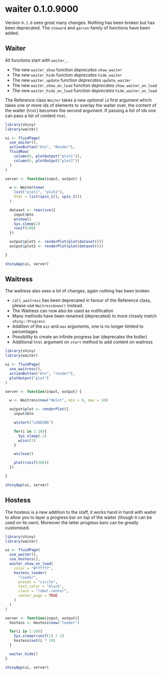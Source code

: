 # waiter 0.1.0.9000

Version `0.1.0` sees great many changes. Nothing has been broken but has been deprecated. The `steward` and `garcon` family of functions have been added.

## Waiter

All functions start with `waiter_`.

* The new `waiter_show` function _deprecates_ `show_waiter`
* The new `waiter_hide` function _deprecates_ `hide_waiter`
* The new `waiter_update` function _deprecates_ `update_waiter`
* The new `waiter_show_on_load` function _deprecates_ `show_waiter_on_load`
* The new `waiter_hide_on_load` function _deprecates_ `hide_waiter_on_load`

The Reference class `Waiter` takes a new _optional_ `id` first argument which takes one or more ids of elements to overlay the waiter over, the content of the waiter (`html`) becomes the second argument. If passing a list of ids one can pass a list of content `html`.

```r
library(shiny)
library(waiter)

ui <- fluidPage(
  use_waiter(),
  actionButton("btn", "Render"),
  fluidRow(
    column(6, plotOutput("plot1")),
    column(6, plotOutput("plot2"))
  )
)

server <- function(input, output) {

  w <- Waiter$new(
    list("plot1", "plot2"),
    html = list(spin_1(), spin_2())
  )

  dataset <- reactive({
    input$btn
    w$show()
    Sys.sleep(2)
    runif(100)
  })

  output$plot1 <- renderPlot(plot(dataset()))
  output$plot2 <- renderPlot(plot(dataset()))

}

shinyApp(ui, server)
```

## Waitress

The waitress also sees a lot of changes, again nothing has been broken.

* `call_waitress` has been deprecated in favour of the Reference class, please use `Waitress$new()` instead.
* The Waitress can now also be used as notification
* Many methods have been renamed (deprecated) to more closely match `shiny::Progress`
* Addition of the `min` and `max` arguments, one is no longer limited to percentages
* Possibility to create an infinite progress bar (deprecates the butler)
* Additional `html` argument on `start` method to add content on waitress

```r
library(shiny)
library(waiter)

ui <- fluidPage(
  use_waitress(),
  actionButton("btn", "render"),
  plotOutput("plot")
)

server <- function(input, output) {

  w <- Waitress$new("#plot", min = 0, max = 10)

  output$plot <- renderPlot({
    input$btn

    w$start("LOADING")

    for(i in 1:10){
      Sys.sleep(.3)
      w$inc(1)
    }

    w$close()

    plot(runif(100))
  })

}

shinyApp(ui, server)
```

## Hostess

The hostess is a new addition to the staff, it works hand in hand with waiter to allow you to layer a progress bar _on top_ of the waiter (though it can be used on its own). Moreover the latter progress bars can be greatly customised.

```r
library(shiny)
library(waiter)

ui <- fluidPage(
  use_waiter(),
  use_hostess(),
  waiter_show_on_load(
    color = "#f7fff7",
    hostess_loader(
      "loader", 
      preset = "circle", 
      text_color = "black",
      class = "label-center",
      center_page = TRUE
    )
  )
)

server <- function(input, output){
  hostess <- Hostess$new("loader")

  for(i in 1:10){
    Sys.sleep(runif(1) / 2)
    hostess$set(i * 10)
  }

  waiter_hide()
}

shinyApp(ui, server)
```
